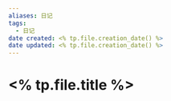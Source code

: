```yaml
---
aliases: 日记
tags:
  - 日记
date created: <% tp.file.creation_date() %>
date updated: <% tp.file.creation_date() %>
---
```


# <% tp.file.title %>
